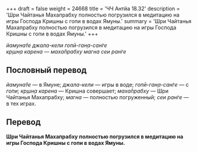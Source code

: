 +++
draft = false
weight = 24668
title = 'ЧЧ Антйа 18.32'
description = 'Шри Чайтанья Махапрабху полностью погрузился в медитацию на игры Господа Кришны с гопи в водах Ямуны.'
summary = 'Шри Чайтанья Махапрабху полностью погрузился в медитацию на игры Господа Кришны с гопи в водах Ямуны.'
+++

_йамуна̄те джала-кели гопӣ-ган̣а-сан̇ге  
кр̣шн̣а карена — маха̄прабху магна сеи ран̇ге_

## Пословный перевод

_йамуна̄те_ — в Ямуне; _джала_\-_кели_ — игры в воде; _гопӣ_\-_ган̣а_\-_сан̇ге_ — с _гопи_; _кр̣шн̣а_ _карена_ — Кришна совершает; _маха̄прабху_ — Шри Чайтанья Махапрабху; _магна_ — полностью погруженный; _сеи_ _ран̇ге_ — в тех играх.

## Перевод

**Шри Чайтанья Махапрабху полностью погрузился в медитацию на игры Господа Кришны с гопи в водах Ямуны.**
